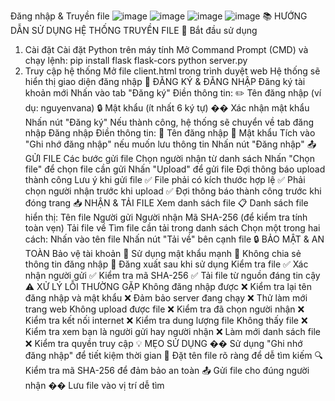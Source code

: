 Đăng nhập & Truyền file
![image](https://github.com/user-attachments/assets/4c9f57e6-5789-40ee-893a-2d3baf4cab61)
![image](https://github.com/user-attachments/assets/d72aacb2-5cfc-4d56-9bca-d1cac832d5eb)
![image](https://github.com/user-attachments/assets/e53e3f38-83ff-493b-bd39-47b8847fb2ef)
![image](https://github.com/user-attachments/assets/6d354607-cb6e-4c44-a4d1-6d8d94be4c61)
📚 HƯỚNG DẪN SỬ DỤNG HỆ THỐNG TRUYỀN FILE
🚀 Bắt đầu sử dụng
1. Cài đặt
Cài đặt Python trên máy tính
Mở Command Prompt (CMD) và chạy lệnh: pip install flask flask-cors
                                      python server.py
2. Truy cập hệ thống
Mở file client.html trong trình duyệt web
Hệ thống sẽ hiển thị giao diện đăng nhập
👤 ĐĂNG KÝ & ĐĂNG NHẬP
Đăng ký tài khoản mới
Nhấn vào tab "Đăng ký"
Điền thông tin:
✏️ Tên đăng nhập (ví dụ: nguyenvana)
🔒 Mật khẩu (ít nhất 6 ký tự)
�� Xác nhận mật khẩu
Nhấn nút "Đăng ký"
Nếu thành công, hệ thống sẽ chuyển về tab đăng nhập
Đăng nhập
Điền thông tin:
👤 Tên đăng nhập
🔑 Mật khẩu
Tích vào "Ghi nhớ đăng nhập" nếu muốn lưu thông tin
Nhấn nút "Đăng nhập"
📤 GỬI FILE
Các bước gửi file
Chọn người nhận từ danh sách
Nhấn "Chọn file" để chọn file cần gửi
Nhấn "Upload" để gửi file
Đợi thông báo upload thành công
Lưu ý khi gửi file
✅ File phải có kích thước hợp lệ
✅ Phải chọn người nhận trước khi upload
✅ Đợi thông báo thành công trước khi đóng trang
📥 NHẬN & TẢI FILE
Xem danh sách file
📋 Danh sách file hiển thị:
Tên file
Người gửi
Người nhận
Mã SHA-256 (để kiểm tra tính toàn vẹn)
Tải file về
Tìm file cần tải trong danh sách
Chọn một trong hai cách:
Nhấn vào tên file
Nhấn nút "Tải về" bên cạnh file
🔒 BẢO MẬT & AN TOÀN
Bảo vệ tài khoản
🔐 Sử dụng mật khẩu mạnh
🔐 Không chia sẻ thông tin đăng nhập
🔐 Đăng xuất sau khi sử dụng
Kiểm tra file
✅ Xác nhận người gửi
✅ Kiểm tra mã SHA-256
✅ Tải file từ nguồn đáng tin cậy
⚠️ XỬ LÝ LỖI THƯỜNG GẶP
Không đăng nhập được
❌ Kiểm tra lại tên đăng nhập và mật khẩu
❌ Đảm bảo server đang chạy
❌ Thử làm mới trang web
Không upload được file
❌ Kiểm tra đã chọn người nhận
❌ Kiểm tra kết nối internet
❌ Kiểm tra dung lượng file
Không thấy file
❌ Kiểm tra xem bạn là người gửi hay người nhận
❌ Làm mới danh sách file
❌ Kiểm tra quyền truy cập
💡 MẸO SỬ DỤNG
�� Sử dụng "Ghi nhớ đăng nhập" để tiết kiệm thời gian
📁 Đặt tên file rõ ràng để dễ tìm kiếm
🔍 Kiểm tra mã SHA-256 để đảm bảo an toàn
📤 Gửi file cho đúng người nhận
�� Lưu file vào vị trí dễ tìm
